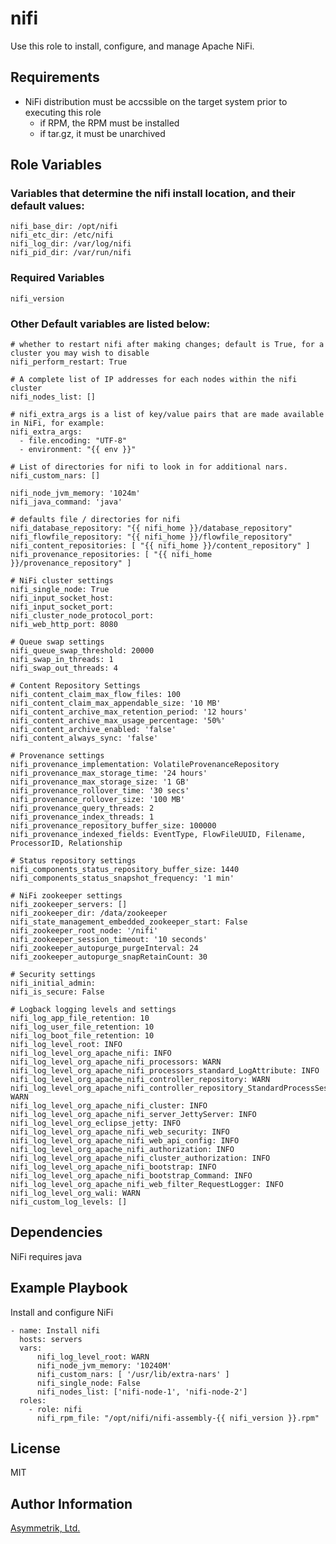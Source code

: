 nifi
====

Use this role to install, configure, and manage Apache NiFi.

Requirements
------------

- NiFi distribution must be accssible on the target system prior to executing this role
  - if RPM, the RPM must be installed
  - if tar.gz, it must be unarchived

Role Variables
--------------

### Variables that determine the nifi install location, and their default values:

    nifi_base_dir: /opt/nifi
    nifi_etc_dir: /etc/nifi
    nifi_log_dir: /var/log/nifi
    nifi_pid_dir: /var/run/nifi
    
### Required Variables
    nifi_version

### Other Default variables are listed below:

    # whether to restart nifi after making changes; default is True, for a cluster you may wish to disable
    nifi_perform_restart: True

    # A complete list of IP addresses for each nodes within the nifi cluster
    nifi_nodes_list: []
    
    # nifi_extra_args is a list of key/value pairs that are made available in NiFi, for example:
    nifi_extra_args:
      - file.encoding: "UTF-8"
      - environment: "{{ env }}"
    
    # List of directories for nifi to look in for additional nars.
    nifi_custom_nars: []
        
    nifi_node_jvm_memory: '1024m'
    nifi_java_command: 'java'
    
    # defaults file / directories for nifi
    nifi_database_repository: "{{ nifi_home }}/database_repository"
    nifi_flowfile_repository: "{{ nifi_home }}/flowfile_repository"
    nifi_content_repositories: [ "{{ nifi_home }}/content_repository" ]
    nifi_provenance_repositories: [ "{{ nifi_home }}/provenance_repository" ]
    
    # NiFi cluster settings
    nifi_single_node: True
    nifi_input_socket_host:
    nifi_input_socket_port:
    nifi_cluster_node_protocol_port:
    nifi_web_http_port: 8080
    
    # Queue swap settings
    nifi_queue_swap_threshold: 20000
    nifi_swap_in_threads: 1
    nifi_swap_out_threads: 4

    # Content Repository Settings
    nifi_content_claim_max_flow_files: 100
    nifi_content_claim_max_appendable_size: '10 MB'
    nifi_content_archive_max_retention_period: '12 hours'
    nifi_content_archive_max_usage_percentage: '50%'
    nifi_content_archive_enabled: 'false'
    nifi_content_always_sync: 'false'
     
    # Provenance settings
    nifi_provenance_implementation: VolatileProvenanceRepository
    nifi_provenance_max_storage_time: '24 hours'
    nifi_provenance_max_storage_size: '1 GB'
    nifi_provenance_rollover_time: '30 secs'
    nifi_provenance_rollover_size: '100 MB'
    nifi_provenance_query_threads: 2
    nifi_provenance_index_threads: 1
    nifi_provenance_repository_buffer_size: 100000
    nifi_provenance_indexed_fields: EventType, FlowFileUUID, Filename, ProcessorID, Relationship
    
    # Status repository settings
    nifi_components_status_repository_buffer_size: 1440
    nifi_components_status_snapshot_frequency: '1 min'
    
    # NiFi zookeeper settings
    nifi_zookeeper_servers: []
    nifi_zookeeper_dir: /data/zookeeper
    nifi_state_management_embedded_zookeeper_start: False
    nifi_zookeeper_root_node: '/nifi'
    nifi_zookeeper_session_timeout: '10 seconds'
    nifi_zookeeper_autopurge_purgeInterval: 24
    nifi_zookeeper_autopurge_snapRetainCount: 30
    
    # Security settings
    nifi_initial_admin:
    nifi_is_secure: False

    # Logback logging levels and settings
    nifi_log_app_file_retention: 10
    nifi_log_user_file_retention: 10
    nifi_log_boot_file_retention: 10
    nifi_log_level_root: INFO
    nifi_log_level_org_apache_nifi: INFO
    nifi_log_level_org_apache_nifi_processors: WARN
    nifi_log_level_org_apache_nifi_processors_standard_LogAttribute: INFO
    nifi_log_level_org_apache_nifi_controller_repository: WARN
    nifi_log_level_org_apache_nifi_controller_repository_StandardProcessSession: WARN
    nifi_log_level_org_apache_nifi_cluster: INFO
    nifi_log_level_org_apache_nifi_server_JettyServer: INFO
    nifi_log_level_org_eclipse_jetty: INFO
    nifi_log_level_org_apache_nifi_web_security: INFO
    nifi_log_level_org_apache_nifi_web_api_config: INFO
    nifi_log_level_org_apache_nifi_authorization: INFO
    nifi_log_level_org_apache_nifi_cluster_authorization: INFO
    nifi_log_level_org_apache_nifi_bootstrap: INFO
    nifi_log_level_org_apache_nifi_bootstrap_Command: INFO
    nifi_log_level_org_apache_nifi_web_filter_RequestLogger: INFO
    nifi_log_level_org_wali: WARN
    nifi_custom_log_levels: []

Dependencies
------------

NiFi requires java

Example Playbook
----------------

Install and configure NiFi

    - name: Install nifi
      hosts: servers
      vars: 
          nifi_log_level_root: WARN
          nifi_node_jvm_memory: '10240M'
          nifi_custom_nars: [ '/usr/lib/extra-nars' ]
          nifi_single_node: False
          nifi_nodes_list: ['nifi-node-1', 'nifi-node-2']      
      roles:
        - role: nifi
          nifi_rpm_file: "/opt/nifi/nifi-assembly-{{ nifi_version }}.rpm"

License
-------

MIT

Author Information
------------------

[Asymmetrik, Ltd.](https://www.asymmetrik.com/)

